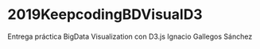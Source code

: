 # 2019KeepcodingBDVisualD3
Entrega práctica BigData Visualization con D3.js
Ignacio Gallegos Sánchez
